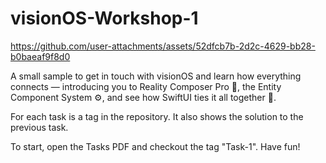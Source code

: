 # visionOS-Workshop-1



https://github.com/user-attachments/assets/52dfcb7b-2d2c-4629-bb28-b0baeaf9f8d0



A small sample to get in touch with visionOS and learn how everything connects — introducing you to Reality Composer Pro 🎨, the Entity Component System ⚙️, and see how SwiftUI ties it all together 🧩.

For each task is a tag in the repository. It also shows the solution to the previous task.

To start, open the Tasks PDF and checkout the tag "Task-1". Have fun!

